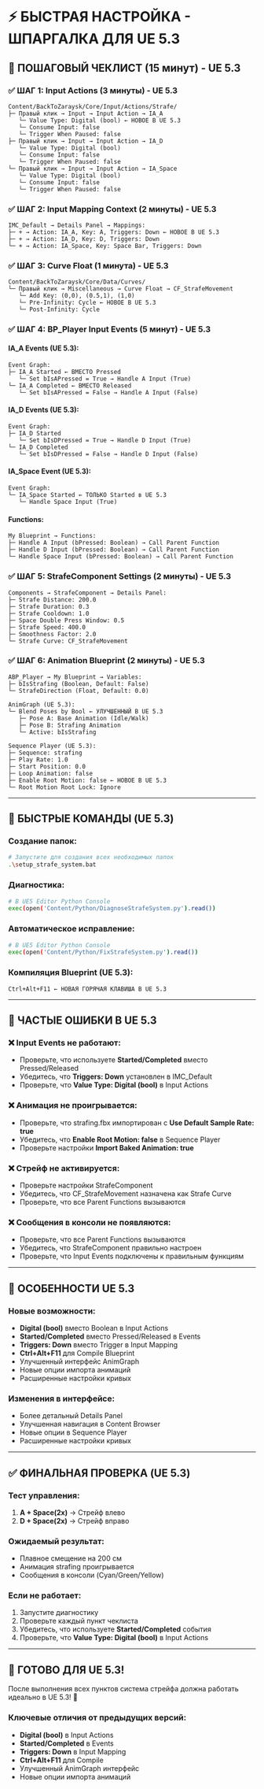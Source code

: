 # ⚡ БЫСТРАЯ НАСТРОЙКА - ШПАРГАЛКА ДЛЯ UE 5.3

## 🎯 **ПОШАГОВЫЙ ЧЕКЛИСТ (15 минут) - UE 5.3**

### ✅ **ШАГ 1: Input Actions (3 минуты) - UE 5.3**
```
Content/BackToZaraysk/Core/Input/Actions/Strafe/
├─ Правый клик → Input → Input Action → IA_A
   └─ Value Type: Digital (bool) ← НОВОЕ В UE 5.3
   └─ Consume Input: false
   └─ Trigger When Paused: false
├─ Правый клик → Input → Input Action → IA_D
   └─ Value Type: Digital (bool)
   └─ Consume Input: false
   └─ Trigger When Paused: false
└─ Правый клик → Input → Input Action → IA_Space
   └─ Value Type: Digital (bool)
   └─ Consume Input: false
   └─ Trigger When Paused: false
```

### ✅ **ШАГ 2: Input Mapping Context (2 минуты) - UE 5.3**
```
IMC_Default → Details Panel → Mappings:
├─ + → Action: IA_A, Key: A, Triggers: Down ← НОВОЕ В UE 5.3
├─ + → Action: IA_D, Key: D, Triggers: Down
└─ + → Action: IA_Space, Key: Space Bar, Triggers: Down
```

### ✅ **ШАГ 3: Curve Float (1 минута) - UE 5.3**
```
Content/BackToZaraysk/Core/Data/Curves/
└─ Правый клик → Miscellaneous → Curve Float → CF_StrafeMovement
   └─ Add Key: (0,0), (0.5,1), (1,0)
   └─ Pre-Infinity: Cycle ← НОВОЕ В UE 5.3
   └─ Post-Infinity: Cycle
```

### ✅ **ШАГ 4: BP_Player Input Events (5 минут) - UE 5.3**

#### **IA_A Events (UE 5.3):**
```
Event Graph:
├─ IA_A Started ← ВМЕСТО Pressed
   └─ Set bIsAPressed = True → Handle A Input (True)
└─ IA_A Completed ← ВМЕСТО Released
   └─ Set bIsAPressed = False → Handle A Input (False)
```

#### **IA_D Events (UE 5.3):**
```
Event Graph:
├─ IA_D Started
   └─ Set bIsDPressed = True → Handle D Input (True)
└─ IA_D Completed
   └─ Set bIsDPressed = False → Handle D Input (False)
```

#### **IA_Space Event (UE 5.3):**
```
Event Graph:
└─ IA_Space Started ← ТОЛЬКО Started в UE 5.3
   └─ Handle Space Input (True)
```

#### **Functions:**
```
My Blueprint → Functions:
├─ Handle A Input (bPressed: Boolean) → Call Parent Function
├─ Handle D Input (bPressed: Boolean) → Call Parent Function
└─ Handle Space Input (bPressed: Boolean) → Call Parent Function
```

### ✅ **ШАГ 5: StrafeComponent Settings (2 минуты) - UE 5.3**
```
Components → StrafeComponent → Details Panel:
├─ Strafe Distance: 200.0
├─ Strafe Duration: 0.3
├─ Strafe Cooldown: 1.0
├─ Space Double Press Window: 0.5
├─ Strafe Speed: 400.0
├─ Smoothness Factor: 2.0
└─ Strafe Curve: CF_StrafeMovement
```

### ✅ **ШАГ 6: Animation Blueprint (2 минуты) - UE 5.3**
```
ABP_Player → My Blueprint → Variables:
├─ bIsStrafing (Boolean, Default: False)
└─ StrafeDirection (Float, Default: 0.0)

AnimGraph (UE 5.3):
└─ Blend Poses by Bool ← УЛУЧШЕННЫЙ В UE 5.3
   ├─ Pose A: Base Animation (Idle/Walk)
   ├─ Pose B: Strafing Animation
   └─ Active: bIsStrafing

Sequence Player (UE 5.3):
├─ Sequence: strafing
├─ Play Rate: 1.0
├─ Start Position: 0.0
├─ Loop Animation: false
├─ Enable Root Motion: false ← НОВОЕ В UE 5.3
└─ Root Motion Root Lock: Ignore
```

---

## 🔧 **БЫСТРЫЕ КОМАНДЫ (UE 5.3)**

### **Создание папок:**
```bash
# Запустите для создания всех необходимых папок
.\setup_strafe_system.bat
```

### **Диагностика:**
```bash
# В UE5 Editor Python Console
exec(open('Content/Python/DiagnoseStrafeSystem.py').read())
```

### **Автоматическое исправление:**
```bash
# В UE5 Editor Python Console  
exec(open('Content/Python/FixStrafeSystem.py').read())
```

### **Компиляция Blueprint (UE 5.3):**
```
Ctrl+Alt+F11 ← НОВАЯ ГОРЯЧАЯ КЛАВИША В UE 5.3
```

---

## 🚨 **ЧАСТЫЕ ОШИБКИ В UE 5.3**

### ❌ **Input Events не работают:**
- Проверьте, что используете **Started/Completed** вместо Pressed/Released
- Убедитесь, что **Triggers: Down** установлен в IMC_Default
- Проверьте, что **Value Type: Digital (bool)** в Input Actions

### ❌ **Анимация не проигрывается:**
- Проверьте, что strafing.fbx импортирован с **Use Default Sample Rate: true**
- Убедитесь, что **Enable Root Motion: false** в Sequence Player
- Проверьте настройки **Import Baked Animation: true**

### ❌ **Стрейф не активируется:**
- Проверьте настройки StrafeComponent
- Убедитесь, что CF_StrafeMovement назначена как Strafe Curve
- Проверьте, что все Parent Functions вызываются

### ❌ **Сообщения в консоли не появляются:**
- Проверьте, что все Parent Functions вызываются
- Убедитесь, что StrafeComponent правильно настроен
- Проверьте, что Input Events подключены к правильным функциям

---

## 🔧 **ОСОБЕННОСТИ UE 5.3**

### **Новые возможности:**
- **Digital (bool)** вместо Boolean в Input Actions
- **Started/Completed** вместо Pressed/Released в Events
- **Triggers: Down** вместо Trigger в Input Mapping
- **Ctrl+Alt+F11** для Compile Blueprint
- Улучшенный интерфейс AnimGraph
- Новые опции импорта анимаций
- Расширенные настройки кривых

### **Изменения в интерфейсе:**
- Более детальный Details Panel
- Улучшенная навигация в Content Browser
- Новые опции в Sequence Player
- Расширенные настройки кривых

---

## ✅ **ФИНАЛЬНАЯ ПРОВЕРКА (UE 5.3)**

### **Тест управления:**
1. **A + Space(2x)** → Стрейф влево
2. **D + Space(2x)** → Стрейф вправо

### **Ожидаемый результат:**
- Плавное смещение на 200 см
- Анимация strafing проигрывается
- Сообщения в консоли (Cyan/Green/Yellow)

### **Если не работает:**
1. Запустите диагностику
2. Проверьте каждый пункт чеклиста
3. Убедитесь, что используете **Started/Completed** события
4. Проверьте, что **Value Type: Digital (bool)** в Input Actions

---

## 🎯 **ГОТОВО ДЛЯ UE 5.3!**

После выполнения всех пунктов система стрейфа должна работать идеально в UE 5.3! 🚀

### **Ключевые отличия от предыдущих версий:**
- **Digital (bool)** в Input Actions
- **Started/Completed** в Events
- **Triggers: Down** в Input Mapping
- **Ctrl+Alt+F11** для Compile
- Улучшенный AnimGraph интерфейс
- Новые опции импорта анимаций


